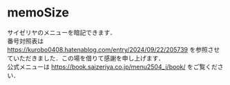 # memoSize
サイゼリヤのメニューを暗記できます．  
番号対照表は https://kurobo0408.hatenablog.com/entry/2024/09/22/205739 を参照させていただきました．この場を借りて感謝を申し上げます．  
公式メニューは https://book.saizeriya.co.jp/menu2504_j/book/ をご覧ください．
